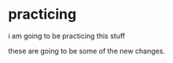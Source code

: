 # practicing

i am going to be practicing this stuff

these are going to be some of the new changes.